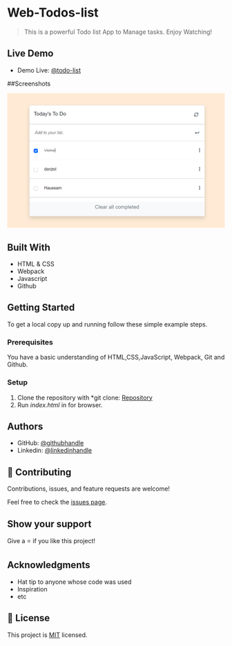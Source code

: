 # Web-Todos-list

> This is a powerful Todo list App to Manage tasks. Enjoy Watching!

## Live Demo

- Demo Live: [@todo-list](https://hector096.github.io/Web-Todos-list/)

##Screenshots

![screenshot](./assets/images/screenshot.PNG)

## Built With

- HTML & CSS
- Webpack
- Javascript
- Github

## Getting Started

To get a local copy up and running follow these simple example steps.

### Prerequisites

You have a basic understanding of HTML,CSS,JavaScript, Webpack, Git and Github. 

### Setup

1. Clone the repository with *git clone: [Repository](https://github.com/Hector096/Web-Todos-list)  
2. Run *index.html* in for browser.


## Authors

- GitHub: [@githubhandle](https://github.com/Hector096)
- Linkedin: [@linkedinhandle](https://www.linkedin.com/in/vishal-verma-9191b8126/)



## 🤝 Contributing

Contributions, issues, and feature requests are welcome!

Feel free to check the [issues page](https://github.com/Hector096/Web-Todos-list/issues).

## Show your support

Give a ⭐️ if you like this project!

## Acknowledgments

- Hat tip to anyone whose code was used
- Inspiration
- etc

## 📝 License

This project is [MIT](./MIT.md) licensed.